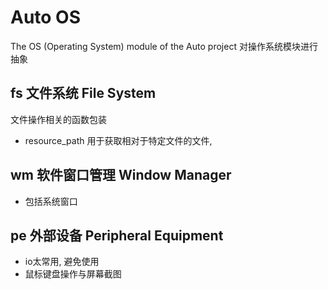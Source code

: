 # Auto OS
The OS (Operating System) module of the Auto project 
对操作系统模块进行抽象

## fs 文件系统 File System
文件操作相关的函数包装
- resource_path 用于获取相对于特定文件的文件, 

## wm 软件窗口管理 Window Manager
- 包括系统窗口

## pe 外部设备 Peripheral Equipment
- io太常用, 避免使用
- 鼠标键盘操作与屏幕截图

